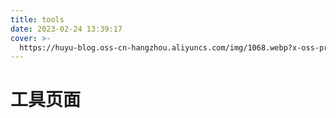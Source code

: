 ```yaml
---
title: tools
date: 2023-02-24 13:39:17
cover: >-
  https://huyu-blog.oss-cn-hangzhou.aliyuncs.com/img/1068.webp?x-oss-process=style/huyu
---
```

# 工具页面